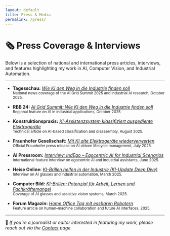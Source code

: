 ```yaml
---
layout: default
title: Press & Media
permalink: /press/
---
```


# 🗞️ Press Coverage & Interviews

Below is a selection of national and international press articles, interviews, and features highlighting my work in AI, Computer Vision, and Industrial Automation.

---

- **Tagesschau:** [*Wie KI den Weg in die Industrie finden soll*](https://www.tagesschau.de/inland/regional/berlin/rbb-ai-grid-summit-wie-ki-den-weg-in-die-industrie-finden-soll-100.html)  
  <small>National news coverage of the AI Grid Summit 2025 and industrial AI research, October 2025.</small>

- **RBB 24:** [*AI Grid Summit: Wie KI den Weg in die Industrie finden soll*](https://www.rbb24.de/wirtschaft/beitrag/2025/10/berlin-kuenstliche-intelligenz-industrie-ai-grid-summit.html)  
  <small>Regional feature on AI in industrial applications, October 2025.</small>

- **Konstruktionspraxis:** [*KI-Assistenzsystem klassifiziert ausgediente Elektrogeräte*](https://www.konstruktionspraxis.vogel.de/ki-assistenzsystem-klassifiziert-ausgediente-elektrogeraete-a-a1243ce9a5cb05a2b86ed9bdd39405c2/?cmp=beleg-mail&pt=68649e5ae1004)  
  <small>Technical article on AI-based classification and disassembly, August 2025.</small>

- **Fraunhofer Gesellschaft:** [*Mit KI alte Elektrogeräte wiederverwerten*](https://www.fraunhofer.de/de/presse/presseinformationen/2025/juli-2025/mit-ki-alte-elektrogeraete-wiederverwerten.html)  
  <small>Official Fraunhofer press release on AI-driven lifecycle management, July 2025.</small>

- **AI Pressroom:** [*Interview: IndEgo – Egocentric AI for Industrial Scenarios*](https://aipressroom.com/vivek-chavan-indego-interview/)  
  <small>International feature interview on egocentric AI and industrial assistants, June 2025.</small>

- **Heise Online:** [*KI-Brillen helfen in der Industrie (KI-Update Deep Dive)*](https://www.heise.de/news/KI-Update-Deep-Dive-KI-Brillen-helfen-in-der-Industrie-10326072.html)  
  <small>Interview on AI glasses and industrial automation, March 2025.</small>

- **Computer Bild:** [*KI-Brillen: Potenzial für Arbeit, Lernen und Fachkräftemangel*](https://www.computerbild.de/artikel/cb-News-Internet-KI-Brillen-Potenzial-fuer-Arbeit-Lernen-und-Fachkraeftemangel-39626881.html)  
  <small>Coverage of AI glasses and assistive vision systems, March 2025.</small>

- **Forum Magazin:** [*Home Office Tag mit essbaren Robotern*](https://www.magazin-forum.de/de/home-office-tag-mit-essbaren-robotern)  
  <small>Feature article on human–machine collaboration and future AI interfaces, 2025.</small>

---

📢 *If you’re a journalist or editor interested in featuring my work, please reach out via the [Contact](/contact/) page.*
